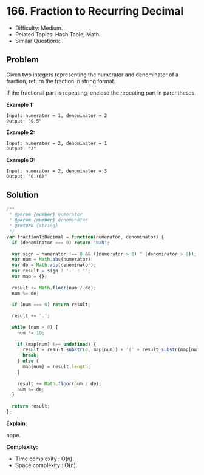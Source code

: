 # 166. Fraction to Recurring Decimal

- Difficulty: Medium.
- Related Topics: Hash Table, Math.
- Similar Questions: .

## Problem

Given two integers representing the numerator and denominator of a fraction, return the fraction in string format.

If the fractional part is repeating, enclose the repeating part in parentheses.

**Example 1:**

```
Input: numerator = 1, denominator = 2
Output: "0.5"
```

**Example 2:**

```
Input: numerator = 2, denominator = 1
Output: "2"
```

**Example 3:**

```
Input: numerator = 2, denominator = 3
Output: "0.(6)"
```

## Solution

```javascript
/**
 * @param {number} numerator
 * @param {number} denominator
 * @return {string}
 */
var fractionToDecimal = function(numerator, denominator) {
  if (denominator === 0) return 'NaN';
  
  var sign = numerator !== 0 && ((numerator > 0) ^ (denominator > 0));
  var num = Math.abs(numerator);
  var de = Math.abs(denominator);
  var result = sign ? '-' : '';
  var map = {};
  
  result += Math.floor(num / de);
  num %= de;
  
  if (num === 0) return result;
  
  result += '.';
  
  while (num > 0) {
    num *= 10;
    
    if (map[num] !== undefined) {
      result = result.substr(0, map[num]) + '(' + result.substr(map[num]) + ')';
      break;
    } else {
      map[num] = result.length;
    }
    
    result += Math.floor(num / de);
    num %= de;
  }
  
  return result;
};
```

**Explain:**

nope.

**Complexity:**

* Time complexity : O(n).
* Space complexity : O(n).
